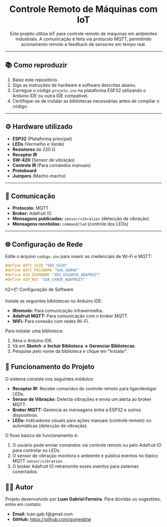 <h1 align="center">Controle Remoto de Máquinas com IoT</h1>

<p align="center">
  Este projeto utiliza IoT para controle remoto de máquinas em ambientes industriais. A comunicação é feita via protocolo MQTT, permitindo acionamento remoto e feedback de sensores em tempo real.
</p>

---

<h2>📚 Como reproduzir</h2>
<ol>
  <li>Baixe este repositório.</li>
  <li>Siga as instruções de hardware e software descritas abaixo.</li>
  <li>Carregue o código <code>projeto.ino</code> na plataforma ESP32 utilizando o Arduino IDE ou outra IDE compatível.</li>
  <li>Certifique-se de instalar as bibliotecas necessárias antes de compilar o código.</li>
</ol>

---

<h2>⚙️ Hardware utilizado</h2>
<ul>
  <li><b>ESP32</b> (Plataforma principal)</li>
  <li><b>LEDs</b> (Vermelho e Verde)</li>
  <li><b>Resistores</b> de 220 Ω</li>
  <li><b>Receptor IR</b></li>
  <li><b>SW-420</b> (Sensor de vibração)</li>
  <li><b>Controle IR</b> (Para comandos manuais)</li>
  <li><b>Protoboard</b></li>
  <li><b>Jumpers</b> (Macho-macho)</li>
</ul>

---

<h2>🔗 Comunicação</h2>
<ul>
  <li><b>Protocolo:</b> MQTT</li>
  <li><b>Broker:</b> Adafruit IO</li>
  <li><b>Mensagens publicadas:</b> <code>sensor/vibration</code> (detecção de vibração)</li>
  <li><b>Mensagens recebidas:</b> <code>command/led</code> (controle dos LEDs)</li>
</ul>

---

<h2>🌐 Configuração de Rede</h2>
<p>Edite o arquivo <code>codigo.ino</code> para inserir as credenciais de Wi-Fi e MQTT:</p>

```cpp
#define WIFI_SSID "SEU_SSID"
#define WIFI_PASSWORD "SUA_SENHA"
#define AIO_USERNAME "SEU_USUARIO_ADAFRUIT"
#define AIO_KEY "SUA_CHAVE_ADAFRUIT"
```
h2>📦 Configuração de Software</h2> <p>Instale as seguintes bibliotecas no Arduino IDE:</p> <ul> <li><b>IRremote:</b> Para comunicação infravermelha.</li> <li><b>Adafruit MQTT:</b> Para comunicação com o broker MQTT.</li> <li><b>WiFi:</b> Para conexão com redes Wi-Fi.</li> </ul> <p>Para instalar uma biblioteca:</p> <ol> <li>Abra o Arduino IDE.</li> <li>Vá em <b>Sketch → Incluir Biblioteca → Gerenciar Bibliotecas</b>.</li> <li>Pesquise pelo nome da biblioteca e clique em "Instalar".</li> </ol>
<h2>🚀 Funcionamento do Projeto</h2> <p>O sistema consiste nos seguintes módulos:</p> <ul> <li><b>Receptor IR:</b> Recebe comandos do controle remoto para ligar/desligar LEDs.</li> <li><b>Sensor de Vibração:</b> Detecta vibrações e envia um alerta ao broker MQTT.</li> <li><b>Broker MQTT:</b> Gerencia as mensagens entre a ESP32 e outros dispositivos.</li> <li><b>LEDs:</b> Indicadores visuais para ações manuais (controle remoto) ou automáticas (detecção de vibração).</li> </ul> <p>O fluxo básico de funcionamento é:</p> <ol> <li>O usuário pode enviar comandos via controle remoto ou pelo Adafruit IO para controlar os LEDs.</li> <li>O sensor de vibração monitora o ambiente e publica eventos no tópico MQTT <code>sensor/vibration</code>.</li> <li>O broker Adafruit IO retransmite esses eventos para sistemas conectados.</li> </ol>
<h2>👨‍💻 Autor</h2> <p>Projeto desenvolvido por <b>Luan Gabriel Ferreira</b>. Para dúvidas ou sugestões, entre em contato:</p> <ul> <li><b>Email:</b> luan.gab.f@gmail.com</li> <li><b>GitHub:</b> <a href="https://github.com/gomesbtw">https://github.com/gomesbtw</a></li> </ul> 
